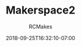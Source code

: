 ---
title: Makerspace2
date: 2018-09-25T16:32:10-07:00
draft: true
author: RCMakes
client: RCMakes
youtubeURL: 2gycND2XvdA&t=6s
videoName: Makerspace 2
videoDescription: Video advertising RCMakes by showing a montage of different shop tools being used
iframe:
---